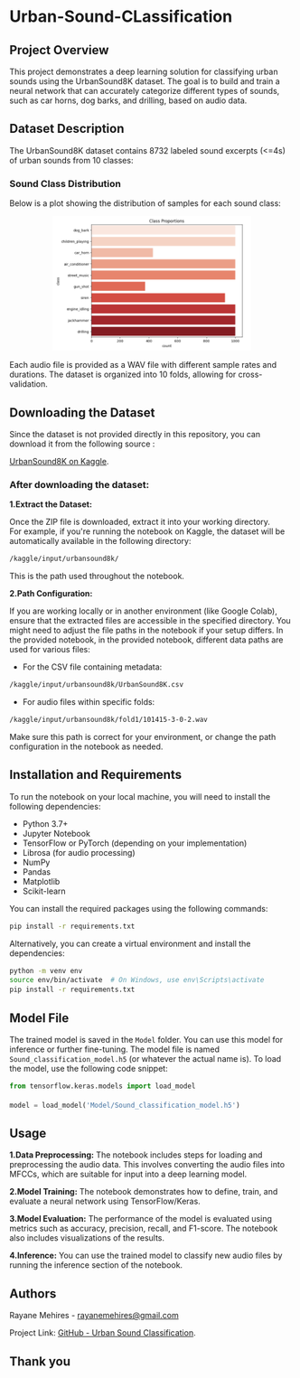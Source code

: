# Urban-Sound-CLassification

## Project Overview
This project demonstrates a deep learning solution for classifying urban sounds using the UrbanSound8K dataset. The goal is to build and train a neural network that can accurately categorize different types of sounds, such as car horns, dog barks, and drilling, based on audio data.

## Dataset Description
The UrbanSound8K dataset contains 8732 labeled sound excerpts (<=4s) of urban sounds from 10 classes:


<h3>Sound Class Distribution</h3>

<p>Below is a plot showing the distribution of samples for each sound class:</p>

<p align="center">
  <img src="images/BarChart-Class-Proportions.png" alt="Sound Class Distribution" style="max-width: 70%; height: auto;">
</p>


Each audio file is provided as a WAV file with different sample rates and durations. The dataset is organized into 10 folds, allowing for cross-validation.

## Downloading the Dataset

Since the dataset is not provided directly in this repository, you can download it from the following source :

[UrbanSound8K on Kaggle](URL).

### After downloading the dataset:
**1.Extract the Dataset:**    
  
Once the ZIP file is downloaded, extract it into your working directory.  
For example, if you're running the notebook on Kaggle, the dataset will be automatically available in the following directory:  
```sh
/kaggle/input/urbansound8k/  
```
This is the path used throughout the notebook.  
  
**2.Path Configuration:**    
  
If you are working locally or in another environment (like Google Colab), ensure that the extracted files are accessible in the specified directory. You might need to adjust the file paths in the notebook if your setup differs. In the provided notebook, in the provided notebook, different data paths are used for various files:  
- For the CSV file containing metadata:  
```sh
/kaggle/input/urbansound8k/UrbanSound8K.csv
```
- For audio files within specific folds:  
```sh
/kaggle/input/urbansound8k/fold1/101415-3-0-2.wav  
```
Make sure this path is correct for your environment, or change the path configuration in the notebook as needed.
## Installation and Requirements
To run the notebook on your local machine, you will need to install the following dependencies:  
- Python 3.7+  
- Jupyter Notebook  
- TensorFlow or PyTorch (depending on your implementation)  
- Librosa (for audio processing)  
- NumPy  
- Pandas  
- Matplotlib  
- Scikit-learn
  
You can install the required packages using the following commands:  
```sh
pip install -r requirements.txt
```  
Alternatively, you can create a virtual environment and install the dependencies:  
```sh 
python -m venv env
source env/bin/activate  # On Windows, use env\Scripts\activate   
pip install -r requirements.txt  
``` 

## Model File

The trained model is saved in the `Model` folder. You can use this model for inference or further fine-tuning. The model file is named `Sound_classification_model.h5` (or whatever the actual name is). To load the model, use the following code snippet:

```python
from tensorflow.keras.models import load_model

model = load_model('Model/Sound_classification_model.h5')
```

## Usage 

**1.Data Preprocessing:** The notebook includes steps for loading and preprocessing the audio data. This involves converting the audio files into MFCCs, which are suitable for input into a deep learning model. 
  
**2.Model Training:** The notebook demonstrates how to define, train, and evaluate a neural network using TensorFlow/Keras.  
  
**3.Model Evaluation:** The performance of the model is evaluated using metrics such as accuracy, precision, recall, and F1-score. The notebook also includes visualizations of the results.  
  
**4.Inference:** You can use the trained model to classify new audio files by running the inference section of the notebook.

## Authors

Rayane Mehires - rayanemehires@gmail.com

Project Link: [GitHub - Urban Sound Classification](https://github.com/MRayane/Urban-Sound-Classification/tree/main).

## Thank you
  
